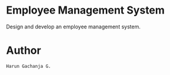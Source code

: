 # Employee Management System

Design and develop an employee management system.

# Author

	Harun Gachanja G.
